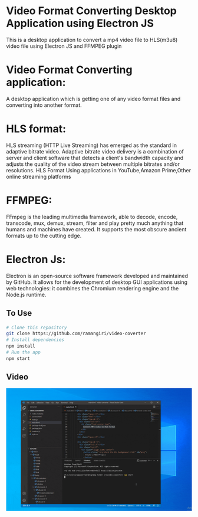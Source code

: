 # Video Format Converting Desktop Application using Electron JS

This is a desktop application to convert a mp4 video file to HLS(m3u8) video file using Electron JS and FFMPEG plugin


# Video Format Converting application:
 A desktop application which is getting one of any video format files and converting into another format.

# HLS format:
HLS streaming (HTTP Live Streaming) has emerged as the standard in adaptive bitrate video.
Adaptive bitrate video delivery is a combination of server and client software that detects a client's bandwidth capacity and adjusts the quality of the video stream between multiple bitrates and/or resolutions.
HLS Format Using applications in YouTube,Amazon Prime,Other online streaming platforms

# FFMPEG:
FFmpeg is the leading multimedia framework, able to decode, encode, transcode, mux, demux, stream, filter and play pretty much anything that humans and machines have created. It supports the most obscure ancient formats up to the cutting edge.

# Electron Js:
Electron is an open-source software framework developed and maintained by GitHub. It allows for the development of desktop GUI applications using web technologies: it combines the Chromium rendering engine and the Node.js runtime.


## To Use

```bash
# Clone this repository
git clone https://github.com/ramangiri/video-coverter
# Install dependencies
npm install
# Run the app
npm start
```

## Video

![Alt text](gif.gif?raw=true "Video Converter app")
